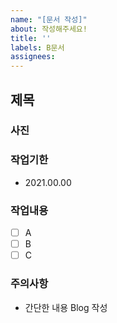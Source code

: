 ```yaml
---
name: "[문서 작성]"
about: 작성해주세요!
title: ''
labels: B문서
assignees: 
---
```


## 제목

### 사진

### 작업기한
- 2021.00.00

### 작업내용
- [ ] A
- [ ] B
- [ ] C

### 주의사항
- 간단한 내용 Blog 작성
